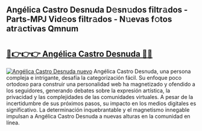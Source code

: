 ## Angélica Castro Desnuda D𝚎sn𝚞dos filtr𝚊dos - Parts-MPJ Vid𝚎os filtr𝚊dos - N𝚞evas f𝚘tos atr𝚊ctivas Qmnum

# <h2><a href="http://mb8isad.tromn.icu/?c=Ang%c3%a9lica+Castro+Desnuda">🔗👉👉👉 Angélica Castro Desnuda 🔗🔗</a></h2>

[![Angélica Castro Desnuda nuevo](https://i.imgur.com/pEAQMta.gif)](http://mb8isad.tromn.icu/?c=Ang%c3%a9lica+Castro+Desnuda)
Angélica Castro Desnuda, una persona compleja e intrigante, desafía la categorización fácil. Su enfoque poco ortodoxo para construir una personalidad web ha magnetizado y ofendido a los seguidores, generando debates sobre la expresión artística, la privacidad y las complejidades de las comunidades virtuales. A pesar de la incertidumbre de sus próximos pasos, su impacto en los medios digitales es significativo. La determinación inquebrantable y el magnetismo innegable impulsan a Angélica Castro Desnuda a nuevas alturas en la comunidad en línea.

